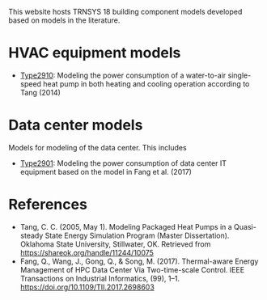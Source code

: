 This website hosts TRNSYS 18 building component models developed based on models in the literature.

# HVAC equipment models
* [Type2910](): Modeling the power consumption of a water-to-air single-speed heat pump in both heating and cooling operation according to Tang (2014)

# Data center models
Models for modeling of the data center. This includes

* [Type2901](https://github.com/howardcheung/trnsys-18-models/tree/master/DataCenterModels/Type2901): Modeling the power consumption of data center IT equipment based on the model in Fang et al. (2017)

# References
* Tang, C. C. (2005, May 1). Modeling Packaged Heat Pumps in a Quasi-steady State Energy Simulation Program (Master Dissertation). Oklahoma State University, Stillwater, OK. Retrieved from https://shareok.org/handle/11244/10075
* Fang, Q., Wang, J., Gong, Q., & Song, M. (2017). Thermal-aware Energy Management of HPC Data Center Via Two-time-scale Control. IEEE Transactions on Industrial Informatics, (99), 1–1. https://doi.org/10.1109/TII.2017.2698603

